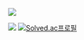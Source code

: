 <img src="https://img.shields.io/badge/C/C++-#DDABF2?style=flat-square&logo=simpleicons_C&logoColor=white"/>


<img src="http://mazandi.herokuapp.com/api?handle=confidence_cat&theme=dark"/> [![Solved.ac프로필](http://mazassumnida.wtf/api/generate_badge?boj=confidence_cat)](https://solved.ac/confidence_cat)
